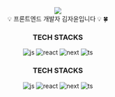 <div align="center"> 

  <img src="https://capsule-render.vercel.app/api?type=egg&color=fff&height=100&section=header&fontSize=20" />
  <br/>
💡 프론트엔드 개발자 김자윤입니다 💡
🍀 

### TECH STACKS
![js](https://img.shields.io/badge/JavaScript-F7DF1E?style=for-the-badge&logo=JavaScript&logoColor=white)
![react](https://img.shields.io/badge/React-20232A?style=for-the-badge&logo=react&logoColor=61DAFB
)
![next](https://img.shields.io/badge/Next.js-000?logo=nextdotjs&logoColor=fff&style=for-the-badge
)
![ts](https://img.shields.io/badge/TypeScript-007ACC?style=for-the-badge&logo=typescript&logoColor=white
)
### TECH STACKS
![js](https://img.shields.io/badge/JavaScript-F7DF1E?style=for-the-badge&logo=JavaScript&logoColor=white)
![react](https://img.shields.io/badge/React-20232A?style=for-the-badge&logo=react&logoColor=61DAFB
)
![next](https://img.shields.io/badge/Next.js-000?logo=nextdotjs&logoColor=fff&style=for-the-badge
)
![ts](https://img.shields.io/badge/TypeScript-007ACC?style=for-the-badge&logo=typescript&logoColor=white
)
</div>

<!--
**zayoonez/zayoonez** is a ✨ _special_ ✨ repository because its `README.md` (this file) appears on your GitHub profile.

Here are some ideas to get you started:

- 🔭 I’m currently working on ...
- 🌱 I’m currently learning ...
- 👯 I’m looking to collaborate on ...
- 🤔 I’m looking for help with ...
- 💬 Ask me about ...
- 📫 How to reach me: ...
- 😄 Pronouns: ...
- ⚡ Fun fact: ...
-->
